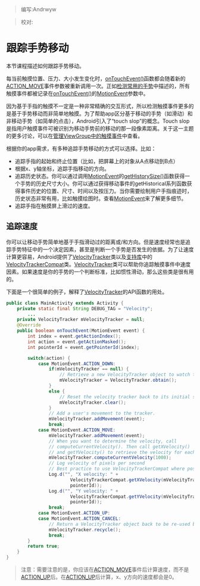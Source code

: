 > 编写:Andrwyw

> 校对:

# 跟踪手势移动

本节课程描述如何跟踪手势移动。

每当前触摸位置、压力、大小发生变化时，[onTouchEvent()][onTouchEvent_url]函数都会随着新的[ACTION_MOVE][ACTION_MOVE_url]事件参数被重新调用一次。正如[检测常用的手势](/detector.html)中描述的，所有触摸事件都被记录在[onTouchEvent()][onTouchEvent_url]的[MotionEvent][MotionEvent_url]参数中。

因为基于手指的触摸不一定是一种非常精确的交互形式，所以检测触摸事件更多的是基于手势移动而非简单地触摸。为了帮助app区分基于移动的手势（如滑动）和非移动手势（如简单的点击），Android引入了“touch slop”的概念。Touch slop是指用户触摸事件可被识别为移动手势前的移动的那一段像素距离。关于这一主题的更多讨论，可以在[管理ViewGroup中的触摸事件](viewgroup.html)中查看。

根据你的app需求，有多种追踪手势移动的方式可以选择。比如：
* 追踪手指的起始和终止位置（比如，把屏幕上的对象从A点移动到B点）
* 根据x、y轴坐标，追踪手指移动的方向。
* 追踪历史状态。你可以通过调用[MotionEvent][MotionEvent_url]的[getHistorySize()][getHistorySize_url]函数获得一个手势的历史尺寸大小。你可以通过获得移动事件的getHistorical<Value>系列函数获得事件历史的位置、尺寸、时间以及按压力。当你需要绘制用户手指痕迹时，历史状态非常有用，比如触摸绘图时。查看[MotionEvent][MotionEvent_url]来了解更多细节。
* 追踪手指在触摸屏上滑过的速度。

## 追踪速度 ##
你可以让移动手势简单地基于手指滑动过的距离或/和方向。但是速度经常也是追踪手势特征中的一个决定因素，甚至是判断一个手势是否发生的依据。为了让速度计算更容易，Android提供了[VelocityTracker][VelocityTracker_url]类以及[支持库][Support_Library_url]中的[VelocityTrackerCompat][VelocityTrackerCompat_url]类。[VelocityTracker][VelocityTracker_url]类可以帮助你追踪触摸事件中速度因素。如果速度是你的手势的一个判断标准，比如惯性滑动，那么这些类是很有用的。

下面是一个很简单的例子，解释了[VelocityTracker][VelocityTracker_url]的API函数的用处。

```java
public class MainActivity extends Activity {
    private static final String DEBUG_TAG = "Velocity";
        ...
    private VelocityTracker mVelocityTracker = null;
    @Override
    public boolean onTouchEvent(MotionEvent event) {
        int index = event.getActionIndex();
        int action = event.getActionMasked();
        int pointerId = event.getPointerId(index);

        switch(action) {
            case MotionEvent.ACTION_DOWN:
                if(mVelocityTracker == null) {
                    // Retrieve a new VelocityTracker object to watch the velocity of a motion.
                    mVelocityTracker = VelocityTracker.obtain();
                }
                else {
                    // Reset the velocity tracker back to its initial state.
                    mVelocityTracker.clear();
                }
                // Add a user's movement to the tracker.
                mVelocityTracker.addMovement(event);
                break;
            case MotionEvent.ACTION_MOVE:
                mVelocityTracker.addMovement(event);
                // When you want to determine the velocity, call
                // computeCurrentVelocity(). Then call getXVelocity()
                // and getYVelocity() to retrieve the velocity for each pointer ID.
                mVelocityTracker.computeCurrentVelocity(1000);
                // Log velocity of pixels per second
                // Best practice to use VelocityTrackerCompat where possible.
                Log.d("", "X velocity: " +
                        VelocityTrackerCompat.getXVelocity(mVelocityTracker,
                        pointerId));
                Log.d("", "Y velocity: " +
                        VelocityTrackerCompat.getYVelocity(mVelocityTracker,
                        pointerId));
                break;
            case MotionEvent.ACTION_UP:
            case MotionEvent.ACTION_CANCEL:
                // Return a VelocityTracker object back to be re-used by others.
                mVelocityTracker.recycle();
                break;
        }
        return true;
    }
}
```

>注意：需要注意的是，你应该在[ACTION_MOVE][ACTION_MOVE_url]事件后计算速度，而不是[ACTION_UP][ACTION_UP_url]后。在[ACTION_UP][ACTION_UP_url]后计算，x、y方向的速度都会是0。

[ACTION_UP_url]: http://developer.android.com/reference/android/view/MotionEvent.html#ACTION_UP "ACTION_UP"
[ACTION_MOVE_url]: http://developer.android.com/reference/android/view/MotionEvent.html#ACTION_MOVE "ACTION_MOVE"
[MotionEvent_url]:  http://developer.android.com/reference/android/view/MotionEvent.html "MotionEvent"
[onTouchEvent_url]:  http://developer.android.com/reference/android/view/View.html#onTouchEvent(android.view.MotionEvent) "onTouchEvent"
[getHistorySize_url]: http://developer.android.com/reference/android/view/MotionEvent.html#getHistorySize() "getHistorySize"
[VelocityTrackerCompat_url]:  http://developer.android.com/reference/android/support/v4/view/VelocityTrackerCompat.html "VelocityTrackerCompat"
[VelocityTracker_url]:  http://developer.android.com/reference/android/view/VelocityTracker.html "VelocityTracker"
[Support_Library_url]:  http://developer.android.com/tools/support-library/index.html "Support Library"

